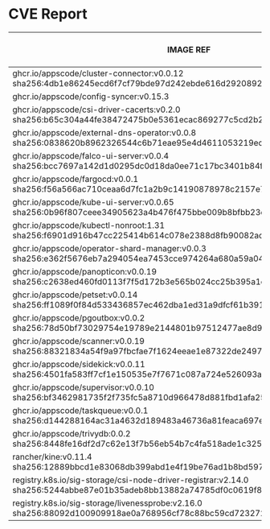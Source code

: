 # CVE Report
|                                                                IMAGE REF                                                                 |      OS       | CRITICAL<BR>(OS, OTHER) | HIGH<BR>(OS, OTHER) | MEDIUM<BR>(OS, OTHER) | LOW<BR>(OS, OTHER) | UNKNOWN<BR>(OS, OTHER) |
|------------------------------------------------------------------------------------------------------------------------------------------|---------------|-------------------------|---------------------|-----------------------|--------------------|------------------------|
| ghcr.io/appscode/cluster-connector:v0.0.12<br>sha256:4db1e86245ecd6f7cf79bde97d242ebde616d2920892f98f89e78afde0cb0f0c                    | debian 11.8   | 0, 2                    | 0, 8                | 0, 23                 | 0, 1               | 3, 0                   |
| ghcr.io/appscode/config-syncer:v0.15.3                                                                                                   |               | 0, 0                    | 0, 0                | 0, 0                  | 0, 0               | 0, 0                   |
| ghcr.io/appscode/csi-driver-cacerts:v0.2.0<br>sha256:b65c304a44fe38472475b0e5361ecac869277c5cd2b2f4df1d7a4d20910e3225                    | debian 12.11  | 0, 0                    | **3**, 1            | 3, 1                  | 0, 0               | 0, 0                   |
| ghcr.io/appscode/external-dns-operator:v0.0.8<br>sha256:0838620b8962326544c6b71eae95e4d4611053219ed7996aac62ac6e5a8e6fd7                 | alpine 3.19.1 | 0, 2                    | **2**, 6            | 22, 15                | 5, 0               | 2, 0                   |
| ghcr.io/appscode/falco-ui-server:v0.0.4<br>sha256:bcc7697a142d1d0295dc0d18da0ee71c17bc3401b84fd5ebdad745f644e1a60f                       | alpine 3.20.0 | 0, 2                    | **4**, 4            | 16, 13                | 4, 0               | 2, 0                   |
| ghcr.io/appscode/fargocd:v0.0.1<br>sha256:f56a566ac710ceaa6d7fc1a2b9c14190878978c2157e70f751dae008bf8d289c                               | alpine 3.21.3 | 0, 2                    | 0, 6                | 4, 11                 | 2, 2               | 0, 0                   |
| ghcr.io/appscode/kube-ui-server:v0.0.65<br>sha256:0b96f807ceee34905623a4b476f475bbe009b8bfbb23ea3cfa9e3f9d2007b2ae                       | alpine 3.22.1 | 0, 0                    | 0, 0                | 4, 0                  | 2, 0               | 0, 0                   |
| ghcr.io/appscode/kubectl-nonroot:1.31<br>sha256:f6901d916b47cc225414b614c078e2388d8fb90082adc280d15032c2fb11748a                         |               | 0, 0                    | 0, 1                | 0, 2                  | 0, 0               | 0, 0                   |
| ghcr.io/appscode/operator-shard-manager:v0.0.3<br>sha256:e362f5676eb7a294054ea7453cce974264a680a59a045e332d504bde66816a21                | alpine 3.21.3 | 0, 0                    | 0, 2                | 4, 5                  | 2, 0               | 0, 0                   |
| ghcr.io/appscode/panopticon:v0.0.19<br>sha256:c2638ed460fd0113f7f5d172b3e565b024cc25b395a1c57b05062a89ac7775ae                           | debian 12.11  | 0, 0                    | 0, 1                | 0, 2                  | 0, 1               | 0, 0                   |
| ghcr.io/appscode/petset:v0.0.14<br>sha256:ff1089f0f84d533436857ec462dba1ed31a9dfcf61b3910153a2573f96dfd60a                               | alpine 3.22.1 | 0, 0                    | 0, 0                | 4, 0                  | 2, 0               | 0, 0                   |
| ghcr.io/appscode/pgoutbox:v0.0.2<br>sha256:78d50bf73029754e19789e2144801b97512477ae8d96b07cfb40fc3cdf03fecd                              | alpine 3.22.1 | 0, 0                    | 0, 2                | 4, 0                  | 2, 0               | 0, 0                   |
| ghcr.io/appscode/scanner:v0.0.19<br>sha256:88321834a54f9a97fbcfae7f1624eeae1e87322de249726c76140193dc6fcd07                              | alpine 3.20.3 | 0, 1                    | **2**, 3            | 6, 10                 | 4, 1               | 2, 0                   |
| ghcr.io/appscode/sidekick:v0.0.11<br>sha256:4501fa583ff7cf1e150535e7f7671c087a724e526093a7f03379fa47f7c8efd0                             | alpine 3.21.3 | 0, 0                    | 0, 2                | 4, 5                  | 2, 0               | 0, 0                   |
| ghcr.io/appscode/supervisor:v0.0.10<br>sha256:bf3462981735f2f735fc5a8710d966478d881fbd1afa25eac32b58ad927a79ef                           | debian 12.11  | 0, 0                    | 0, 1                | 0, 2                  | 0, 0               | 0, 0                   |
| ghcr.io/appscode/taskqueue:v0.0.1<br>sha256:d144288164ac31a4632d189483a46736a81feaca697e9f2aad2284d5f272d96f                             | alpine 3.22.1 | 0, 0                    | 0, 0                | 4, 0                  | 2, 0               | 0, 0                   |
| ghcr.io/appscode/trivydb:0.0.2<br>sha256:8448fe16df2d7c62e13f7b56eb54b7c4fa518ade1c325f76df689c5111bfa959                                | alpine 3.20.1 | 0, 7                    | **6**, 30           | 22, 52                | 6, 2               | 2, 0                   |
| rancher/kine:v0.11.4<br>sha256:12889bbcd1e83068db399abd1e4f19be76ad1b8bd597085e78e55065dd04ece7                                          | alpine 3.18.6 | 0, 3                    | **2**, 7            | 20, 21                | 4, 1               | 2, 0                   |
| registry.k8s.io/sig-storage/csi-node-driver-registrar:v2.14.0<br>sha256:5244abbe87e01b35adeb8bb13882a74785df0c0619f8325c9e950395c3f72a97 | debian 12.11  | 0, 0                    | 0, 2                | 0, 3                  | 0, 0               | 0, 0                   |
| registry.k8s.io/sig-storage/livenessprobe:v2.16.0<br>sha256:88092d100909918ae0a768956cf78c88bc59cd7232720f7cdbdfb5d2e235001e             | debian 12.11  | 0, 0                    | 0, 2                | 0, 3                  | 0, 0               | 0, 0                   |

